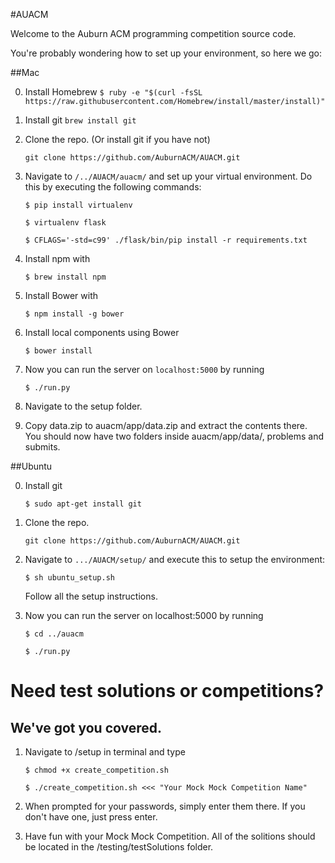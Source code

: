 #AUACM

Welcome to the Auburn ACM programming competition source code.

You're probably wondering how to set up your environment, so here we go:

##Mac

0. Install Homebrew 
    ``$ ruby -e "$(curl -fsSL https://raw.githubusercontent.com/Homebrew/install/master/install)" ``

1. Install git
    ``brew install git ``

2. Clone the repo. (Or install git if you have not)

    ``git clone https://github.com/AuburnACM/AUACM.git ``

3. Navigate to ``/../AUACM/auacm/`` and set up your virtual environment.
Do this by executing the following commands: 

    ``$ pip install virtualenv``
  
    ``$ virtualenv flask``
    
    ``$ CFLAGS='-std=c99' ./flask/bin/pip install -r requirements.txt``

4. Install npm with

    ``$ brew install npm``
    
5. Install Bower with

    ``$ npm install -g bower``
    
6. Install local components using Bower

    ``$ bower install`` 

7. Now you can run the server on ``localhost:5000`` by running

    ``$ ./run.py``
    
8. Navigate to the setup folder.

9. Copy data.zip to auacm/app/data.zip and extract the contents
   there. You should now have two folders inside auacm/app/data/,
   problems and submits.

##Ubuntu

0. Install git
    
    ``$ sudo apt-get install git ``

1. Clone the repo.

    ``git clone https://github.com/AuburnACM/AUACM.git ``

2. Navigate to ``.../AUACM/setup/`` and execute this to setup the environment:
    
    ``$ sh ubuntu_setup.sh``
    
    Follow all the setup instructions.

3. Now you can run the server on localhost:5000 by running
    
    ``$ cd ../auacm``

    ``$ ./run.py``
   
# Need test solutions or competitions?
## We've got you covered.

1. Navigate to /setup in terminal and type

    ``$ chmod +x create_competition.sh``
    
    ``$ ./create_competition.sh <<< "Your Mock Mock Competition Name"``
     
2. When prompted for your passwords, simply enter them there. If you
   don't have one, just press enter.
   
3. Have fun with your Mock Mock Competition. All of the solitions
   should be located in the /testing/testSolutions folder.
